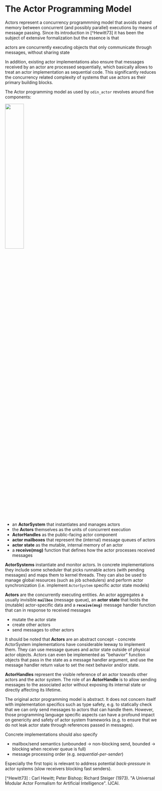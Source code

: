 # The Actor Programming Model

Actors represent a concurrency programmming model that avoids shared memory between concurrent (and possibly parallel)
executions by means of message passing. Since its introduction in [^Hewitt73] it has been the subject of extensive
formalization but the essence is that

<p class="standout">actors are concurrently executing objects that only communicate through messages, without sharing state</p>

In addition, existing actor implementations also ensure that messages received by an actor are processed sequentially,
which basically allows to treat an actor implementation as sequential code. This significantly reduces the concurrency
related complexity of systems that use actors as their primary building blocks.

The Actor programming model as used by `odin_actor` revolves around five components:

<img class="mono right" src="./img/actors-mono.svg" width="35%"/>

 - an **ActorSystem** that instantiates and manages actors
 - the **Actors** themselves as the units of concurrent execution
 - **ActorHandles** as the public-facing actor component
 - **actor mailboxes** that represent the (internal) message queues of actors
 - **actor state** as the mutable, internal memory of an actor
 - a **receive(msg)** function that defines how the actor processes received messages  

**ActorSystems** instantiate and monitor actors. In concrete implementations they include some scheduler that picks
runnable actors (with pending messages) and maps them to kernel threads. They can also be used to manage global
resources (such as job schedulers) and perform actor synchronization (i.e. implement `ActorSystem` specific actor
state models) 

**Actors** are the concurrently executing entities. An actor aggregates a usually invisible **`mailbox`** (message queue),
an **actor state** that holds the (mutable) actor-specific data and a **`receive(msg)`** message handler function that can 
in response to received messages

- mutate the actor state
- create other actors
- send messages to other actors

It should be noted that **Actors** are an abstract concept - concrete ActorSystem implementations have considerable
leeway to implement them. They can use message queues and actor state outside of physical actor objects. Actors
can even be implemented as "behavior" function objects that pass in the state as a message handler argument, and use the
message handler return value to set the next behavior and/or state.  

**ActorHandles** represent the visible reference of an actor towards other actors and the actor system. The role of
an **ActorHandle** is to allow sending messages to the associated actor without exposing its internal state or directly 
affecting its lifetime.

The original actor programming model is abstract. It does not concern itself with implementation specifics such as
type safety, e.g. to statically check that we can only send messages to actors that can handle them. However, those
programming language specific aspects can have a profound impact on genericity and safety of actor system frameworks 
(e.g. to ensure that we do not leak actor state through references passed in messages). 

Concrete implementations should also specify 

- mailbox/send semantics (unbounded -> non-blocking send, bounded -> blocking when receiver queue is full)
- message processing order (e.g. *sequential-per-sender*)

Especially the first topic is relevant to address potential *back-pressure* in actor systems (slow receivers blocking
fast senders). 

[^Hewitt73]	: Carl Hewitt; Peter Bishop; Richard Steiger (1973). "A Universal Modular Actor Formalism for Artificial Intelligence". IJCAI.
